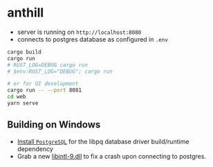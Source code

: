 # anthill

- server is running on `http://localhost:8080`
- connects to postgres database as configured in `.env`

```bash
cargo build
cargo run
# RUST_LOG=DEBUG cargo run
# $env:RUST_LOG="DEBUG"; cargo run

# or for UI development
cargo run -- --port 8081
cd web
yarn serve
```

## Building on Windows
- [Install `PostgreSQL`](https://www.enterprisedb.com/downloads/postgres-postgresql-downloads) for the libpq database driver build/runtime dependency
- Grab a new [libintl-9.dll](https://github.com/diesel-rs/diesel/discussions/2947#discussioncomment-2025857) to fix a crash upon connecting to postgres.
